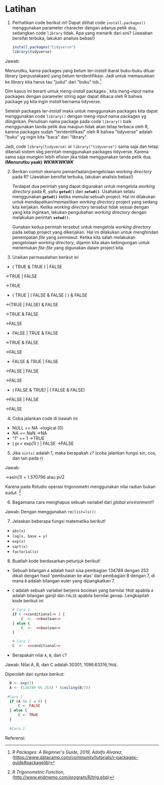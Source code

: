 # Latihan

1. Perhatikan code berikut ini! Dapat dilihat code `install.packages()` menggunakan parameter character dengan adanya petik dua, sedangkan code `library` tidak. Apa yang menarik dari sini? (Jawaban bersifat terbuka, lakukan analisis bebas!)

    ```R
    install.packages("tidyverse")
    library(tidyverse)
    ```
Jawab:

Menurutku, karna packages yang belum ter-*install* ibarat buku-buku diluar library (perpustakaan) yang belum teridentifikasi. Jadi untuk memasukkan ke library kita harus tau "judul" dari "buku" tsb.[^1] 

Dlm kasus ini berarti untuk meng-*install* packages , kita meng-*input* nama packages dengan parameter string agar dapat dibaca oleh R bahwa package yg kita ingin *install* bernama tidyverse.

Setelah packages ter-*install* maka untuk menggunakan packages kita dapat menggunakan code `library()` dengan meng-*input* nama packages yg diinginkan. Penulisan nama package pada code `library()` baik menggunakan tanda petik dua maupun tidak akan tetap terbaca oleh R, karena packages sudah "teridentifikasi" oleh R bahwa "tidyverse" adalah "buku" yg ingin kita "baca" dari "library".

Jadi, code `library(tidyverse)` or `library("tidyverse")` sama saja dan tetap dikenali sistem sbg perintah menggunakan packages tidyverse. Karena sama saja mungkin lebih efisien jika tidak menggunakan tanda petik dua. **(Menurutku yaak)** ***WKWKWKWK*** 

2. Berikan contoh skenario pemanfaatan/pengelolaan *working directory* pada R? (Jawaban bersifat terbuka, lakukan analisis bebas!)

    Terdapat dua perintah yang dapat digunakan untuk mengelola *working directory* pada R, yaitu **`getwd()`** dan **`setwd()`**. 
    Usahakan selalu menggunakan **`getwd()`** ketika memulai sebuah project. Hal ini dilakukan untuk mendapatkan/memastikan *working directory* project yang sedang kita kerjakan. Ketika *working directory* tersebut tidak sesuai dengan yang kita inginkan, lakukan pengubahan *working directory* dengan melakukan perintah **`setwd()`**.

    Gunakan kedua perintah tersebut untuk mengelola *working directory* pada setiap project yang dikerjakan. Hal ini dilakukan untuk menghindari penempatan *file* yang *semrawut*. Ketika kita salah melakukan pengelolaan *working directory*, dijamin kita akan kebingungan untuk menemukan *file-file* yang digunakan dalam project kita.

3. Uraikan permasalahan berikut ini

- ( TRUE & TRUE ) | FALSE

->TRUE | FALSE

->TRUE

- ( TRUE | ( FALSE & FALSE ) ) & FALSE

->(TRUE | FALSE) & FALSE

->TRUE & FALSE

->FALSE

- FALSE | TRUE & FALSE

->TRUE & FALSE

->FALSE

- FALSE & TRUE | FALSE
  

->FALSE | FALSE

->FALSE

- ( FALSE & TRUE) | ( FALSE & FALSE)
  

->FALSE | FALSE

->FALSE

4. Coba jalankan code di bawah ini

- NULL == NA
 ->logical (0)
- NA == NaN
 ->NA
- "1" == 1
 ->TRUE
- ( pi < exp(1) ) | FALSE
 ->FALSE

5. Jika `sin(x)` adalah 1, maka berapakah `x`? (coba jalankan fungsi sin, cos, dan tan pada r)

Jawab:

->asin(1) = 1.570796 atau pi/2

Karena pada Rstudio operasi trigonometri menggunakan nilai radian bukan sudut. [^2]

6. Bagaimana cara menghapus sebuah variabel dari *global environment*?

Jawab:
Dengan menggunakan `rm(list=ls())`

7. Jelaskan beberapa fungsi matematika berikut!

- `abs(x)`
- `log(x, base = y)`
- `exp(x)`
- `sqrt(x)`
- `factorial(x)`

8. Buatlah kode berdasarkan petunjuk berikut!

- Sebuah bilangan `A` adalah hasil sisa pembagian 134789 dengan 253 dikali dengan hasil 'pembulatan ke atas' dari pembagian B dengan 7, di mana `B` adalah bilangan euler yang dipangkatkan 7.

- `C` adalah sebuah variabel berjenis boolean yang bernilai `TRUE` apabila `A` adalah bilangan ganjil dan `FALSE` apabila bernilai genap. Lengkapilah kode berikut ini

  ```R
  # Cara 1
  if ( <<conditional>> ) {
      C  <-  <<boolean>>
  } else {
      C  <-  <<boolean>>
  }
  ```

  ```R
  # Cara 2
  C  <-  <<conditional>>
  ```

- Berapakah nilai `A`, `B`, dan `C`?

Jawab:
Nilai A, B, dan C adalah 30301, 1096.63316,`TRUE`.

Diperoleh dari syntax berikut:
```R
  B <- exp(7)
  A <- (134789 %% 253) * (ceiling(B/7))
  
 #Cara 1
  if (A %% 2 = 0) {
      C <- FALSE
  } else {
      C <- TRUE
  }
  
  #Cara 2
```



Referensi:

[^1]: *R Packages: A Beginner's Guide, 2019, Adolfo Alvarez,* (https://www.datacamp.com/community/tutorials/r-packages-guide#packagelib)

[^2]: *R Trigonometric Function*, (http://www.endmemo.com/program/R/trig.php)
